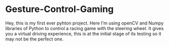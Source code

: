 # Gesture-Control-Gaming
Hey, this is my first ever pyhton project. Here I'm using openCV and Numpy libraries of Python to control a racing game with the steering wheel. It gives you a virtual driving experience, this is at the initial stage of its testing so it may not be the perfect one.
